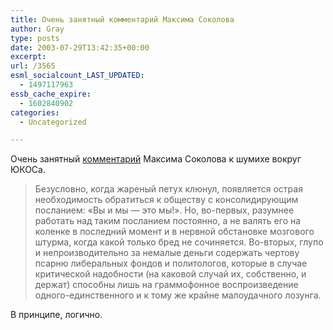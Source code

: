 ```yaml
---
title: Очень занятный комментарий Максима Соколова
author: Gray
type: posts
date: 2003-07-29T13:42:35+00:00
excerpt:
url: /3565
esml_socialcount_LAST_UPDATED:
  - 1497117963
essb_cache_expire:
  - 1602840902
categories:
  - Uncategorized

---
```








Очень занятный <a href="http://www.globalrus.ru/opinions/134063/" target="_blank">комментарий</a> Максима Соколова к шумихе вокруг ЮКОСа.

> Безусловно, когда жареный петух клюнул, появляется острая необходимость обратиться к обществу с консолидирующим посланием: &#171;Вы и мы &#8212; это мы!&#187;. Но, во-первых, разумнее работать над таким посланием постоянно, а не валять его на коленке в последний момент и в нервной обстановке мозгового штурма, когда какой только бред не сочиняется. Во-вторых, глупо и непроизводительно за немалые деньги содержать чертову псарню либеральных фондов и политологов, которые в случае критической надобности (на каковой случай их, собственно, и держат) способны лишь на граммофонное воспроизведение одного-единственного и к тому же крайне малоудачного лозунга.

В принципе, логично.